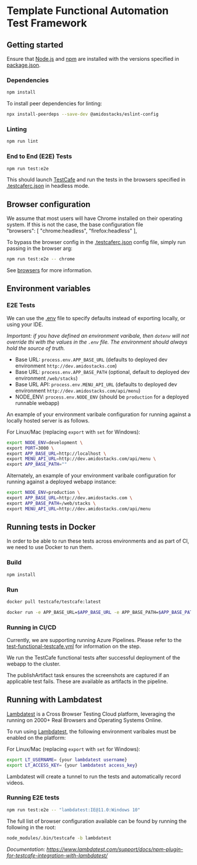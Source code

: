 # Template Functional Automation Test Framework

## Getting started

Ensure that [Node.js](https://nodejs.org/) and [npm](https://www.npmjs.com/) are installed with the versions specified in [package.json](./package.json).

### Dependencies

```bash
npm install
```

To install peer dependencies for linting:
```bash
npx install-peerdeps --save-dev @amidostacks/eslint-config
```

### Linting

```bash
npm run lint
```

### End to End (E2E) Tests

```bash
npm run test:e2e
```

This should launch [TestCafe](https://devexpress.github.io/testcafe/documentation/getting-started/) and run the tests in the browsers specified in [.testcaferc.json](./.testcaferc.json) in headless mode.

## Browser configuration

We assume that most users will have Chrome installed on their operating system. If this is not the case, the base configuration file  
  "browsers": [
    "chrome:headless",
    "firefox:headless"
  ],

To bypass the browser config in the [.testcaferc.json](./.testcaferc.json) config file, simply run passing in the browser arg:

```bash
npm run test:e2e -- chrome
```

See [browsers](https://devexpress.github.io/testcafe/documentation/using-testcafe/common-concepts/browsers/) for more information.


## Environment variables

### E2E Tests
We can use the [.env](./.env) file to specify defaults instead of exporting locally, or using your IDE.

_Important: if you have defined an environment varibale, then `dotenv` will not override thi with the values in the `.env` file. The environment should always hold the source of truth._

- Base URL: `process.env.APP_BASE_URL` (defaults to deployed dev environment `http://dev.amidostacks.com`)
- Base URL: `process.env.APP_BASE_PATH` (optional, default to deployed dev environment `/web/stacks`)
- Base URL API: `process.env.MENU_API_URL` (defaults to deployed dev environment `http://dev.amidostacks.com/api/menu`)
- NODE_ENV: `process.env.NODE_ENV` (should be `production` for a deployed runnable webapp)

An example of your environment varibale configuration for running against a locally hosted server is as follows.

For Linux/Mac (replacing `export` with `set` for Windows):

``` bash
export NODE_ENV=development \
export PORT=3000 \
export APP_BASE_URL=http://localhost \
export MENU_API_URL=http://dev.amidostacks.com/api/menu \
export APP_BASE_PATH=""
```

Alternately, an example of your environment varibale configuration for running against a deployed webapp instance:

```bash
export NODE_ENV=production \
export APP_BASE_URL=http://dev.amidostacks.com \
export APP_BASE_PATH=/web/stacks \
export MENU_API_URL=http://dev.amidostacks.com/api/menu
```

## Running tests in Docker

In order to be able to run these tests across environments and as part of CI, we need to use Docker to run them.

### Build

```bash
npm install
```

### Run
```bash
docker pull testcafe/testcafe:latest
```

```bash
docker run -e APP_BASE_URL=$APP_BASE_URL -e APP_BASE_PATH=$APP_BASE_PATH -e MENU_API_URL=$MENU_API_URL -e NODE_ENV=$NODE_ENV -it -v $(pwd):/tests testcafe/testcafe chromium /tests/**/*.test.cf.ts
```

### Running in CI/CD

Currently, we are supporting running Azure Pipelines. Please refer to the [test-functional-testcafe.yml](https://github.com/amido/stacks-pipeline-templates/blob/feature/cycle2/azDevOps/azure/templates/v2/steps/test-functional-testcafe.yml) for information on the step.

We run the TestCafe functional tests after successful deployment of the webapp to the cluster.

The publishArtifact task ensures the screenshots are captured if an applicable test fails. These are available as artifacts in the pipeline.

## Running with Lambdatest

[Lambdatest](https://www.lambdatest.com) is a Cross Browser Testing Cloud platform, leveraging the running on 2000+ Real Browsers and Operating Systems Online.

To run using [Lambdatest](https://accounts.lambdatest.com/dashboard), the following environment varibales must be enabled on the platform:

For Linux/Mac (replacing `export` with `set` for Windows):

```bash
export LT_USERNAME= {your lambdatest username}
export LT_ACCESS_KEY= {your lambdatest access_key}
```

Lambdatest will create a tunnel to run the tests and automatically record videos.

### Running E2E tests

```bash
npm run test:e2e -- "lambdatest:IE@11.0:Windows 10"
```

The full list of browser configuration available can be found by running the following in the root:

```bash
node_modules/.bin/testcafe -b lambdatest
```

_Documentation: https://www.lambdatest.com/support/docs/npm-plugin-for-testcafe-integration-with-lambdatest/_
